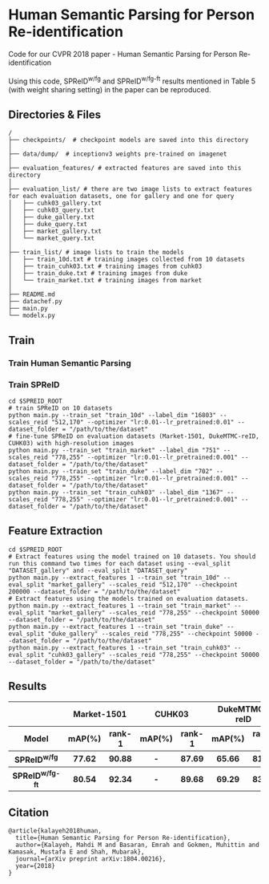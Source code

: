 #  Human Semantic Parsing for Person Re-identification
Code for our CVPR 2018 paper - Human Semantic Parsing for Person Re-identification </br></br>
Using this code, SPReID<sup>w/fg</sup> and SPReID<sup>w/fg-ft</sup> results mentioned in Table 5 (with weight sharing setting) in the paper can be reproduced.

## Directories & Files
```shell
/
├── checkpoints/  # checkpoint models are saved into this directory
│
├── data/dump/  # inceptionv3 weights pre-trained on imagenet
│
├── evaluation_features/ # extracted features are saved into this directory
│
├── evaluation_list/ # there are two image lists to extract features for each evaluation datasets, one for gallery and one for query
│   ├── cuhk03_gallery.txt
│   ├── cuhk03_query.txt
│   ├── duke_gallery.txt
│   ├── duke_query.txt
│   ├── market_gallery.txt
│   └── market_query.txt
│
├── train_list/ # image lists to train the models
│   ├── train_10d.txt # training images collected from 10 datasets
│   ├── train_cuhk03.txt # training images from cuhk03
│   ├── train_duke.txt # training images from duke
│   └── train_market.txt # training images from market
│
├── README.md
├── datachef.py
├── main.py
└── modelx.py
```


## Train
### Train Human Semantic Parsing
### Train SPReID
```shell 
cd $SPREID_ROOT
# train SPReID on 10 datasets
python main.py --train_set "train_10d" --label_dim "16803" --scales_reid "512,170" --optimizer "lr:0.01--lr_pretrained:0.01" --dataset_folder = "/path/to/the/dataset"
# fine-tune SPReID on evaluation datasets (Market-1501, DukeMTMC-reID, CUHK03) with high-resolution images
python main.py --train_set "train_market" --label_dim "751" --scales_reid "778,255" --optimizer "lr:0.01--lr_pretrained:0.001" --dataset_folder = "/path/to/the/dataset"
python main.py --train_set "train_duke" --label_dim "702" --scales_reid "778,255" --optimizer "lr:0.01--lr_pretrained:0.001" --dataset_folder = "/path/to/the/dataset"
python main.py --train_set "train_cuhk03" --label_dim "1367" --scales_reid "778,255" --optimizer "lr:0.01--lr_pretrained:0.001" --dataset_folder = "/path/to/the/dataset"
```
## Feature Extraction
```shell 
cd $SPREID_ROOT
# Extract features using the model trained on 10 datasets. You should run this command two times for each dataset using --eval_split "DATASET_gallery" and --eval_split "DATASET_query"
python main.py --extract_features 1 --train_set "train_10d" --eval_split "market_gallery" --scales_reid "512,170" --checkpoint 200000 --dataset_folder = "/path/to/the/dataset"
# Extract features using the models trained on evaluation datasets.
python main.py --extract_features 1 --train_set "train_market" --eval_split "market_gallery" --scales_reid "778,255" --checkpoint 50000 --dataset_folder = "/path/to/the/dataset"
python main.py --extract_features 1 --train_set "train_duke" --eval_split "duke_gallery" --scales_reid "778,255" --checkpoint 50000 --dataset_folder = "/path/to/the/dataset"
python main.py --extract_features 1 --train_set "train_cuhk03" --eval_split "cuhk03_gallery" --scales_reid "778,255" --checkpoint 50000 --dataset_folder = "/path/to/the/dataset"
```

## Results
<table>
  <tr>
    <th></th>
    <th colspan="2">Market-1501</th>
    <th colspan="2">CUHK03</th>
    <th colspan="2">DukeMTMC-reID</th>
  </tr>
  <tr>
    <th>Model</th>
    <th>mAP(%)</th><th>rank-1</th>
    <th>mAP(%)</th><th>rank-1</th>
    <th>mAP(%)</th><th>rank-1</th>
  </tr>
  <tr>
    <th>SPReID<sup>w/fg</sup></th>
    <th>77.62</th><th>90.88</th>
    <th>-</th><th>87.69</th>
    <th>65.66</th><th>81.73</th>
  </tr>
  <tr>
    <th>SPReID<sup>w/fg-ft</sup></th>
    <th>80.54</th><th>92.34</th>
    <th>-</th><th>89.68</th>
    <th>69.29</th><th>83.80</th>
  </tr>
</table>

## Citation
```
@article{kalayeh2018human,
  title={Human Semantic Parsing for Person Re-identification},
  author={Kalayeh, Mahdi M and Basaran, Emrah and Gokmen, Muhittin and Kamasak, Mustafa E and Shah, Mubarak},
  journal={arXiv preprint arXiv:1804.00216},
  year={2018}
}
```
